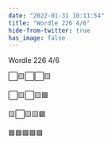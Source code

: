 ```yaml
---
date: "2022-01-31 10:11:54"
title: "Wordle 226 4/6"
hide-from-twitter: true
has_image: false
---
```


Wordle 226 4/6

⬜🟨⬜⬜🟨

⬜🟨⬜🟨🟩

🟨⬜🟨🟨🟩

🟩🟩🟩🟩🟩
